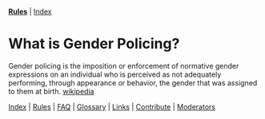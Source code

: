 [**Rules**](w/asktransgender/rules) | [Index](w/asktransgender/index)

# What is Gender Policing?

Gender policing is the imposition or enforcement of normative gender expressions on an individual who is perceived as not adequately performing, through appearance or behavior, the gender that was assigned to them at birth. [wikipedia](http://en.wikipedia.org/wiki/Gender_policing)

[Index](w/asktransgender/index) | [Rules](w/asktransgender/rules) | [FAQ](w/asktransgender/faq) | [Glossary](w/asktransgender/glossary) | [Links](w/asktransgender/linked) | [Contribute](w/asktransgender/contribute) | [Moderators](http://www.reddit.com/message/compose?to=%2Fr%2Fasktransgender)